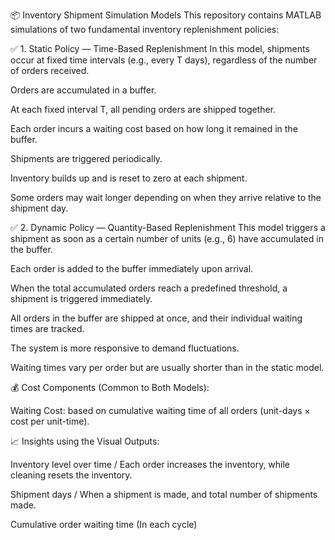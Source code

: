 📦 Inventory Shipment Simulation Models
This repository contains MATLAB simulations of two fundamental inventory replenishment policies:

✅ 1. Static Policy — Time-Based Replenishment
In this model, shipments occur at fixed time intervals (e.g., every T days), regardless of the number of orders received.

Orders are accumulated in a buffer.

At each fixed interval T, all pending orders are shipped together.

Each order incurs a waiting cost based on how long it remained in the buffer.

Shipments are triggered periodically.

Inventory builds up and is reset to zero at each shipment.

Some orders may wait longer depending on when they arrive relative to the shipment day.

✅ 2. Dynamic Policy — Quantity-Based Replenishment
This model triggers a shipment as soon as a certain number of units (e.g., 6) have accumulated in the buffer.

Each order is added to the buffer immediately upon arrival.

When the total accumulated orders reach a predefined threshold, a shipment is triggered immediately.

All orders in the buffer are shipped at once, and their individual waiting times are tracked.

The system is more responsive to demand fluctuations.

Waiting times vary per order but are usually shorter than in the static model.

💰 Cost Components (Common to Both Models):

Waiting Cost: based on cumulative waiting time of all orders (unit-days × cost per unit-time).

📈 Insights using the Visual Outputs:

Inventory level over time / Each order increases the inventory, while cleaning resets the inventory.

Shipment days / When a shipment is made, and total number of shipments made.

Cumulative order waiting time (In each cycle) 
